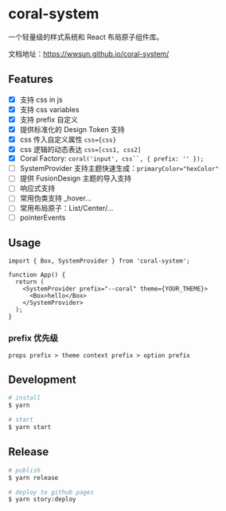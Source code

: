 # coral-system

一个轻量级的样式系统和 React 布局原子组件库。

文档地址：https://wwsun.github.io/coral-system/

## Features

- [x] 支持 css in js
- [x] 支持 css variables
- [x] 支持 prefix 自定义
- [x] 提供标准化的 Design Token 支持
- [x] css 传入自定义属性 `css={css}`
- [x] css 逻辑的动态表达 `css=[css1, css2]`
- [x] Coral Factory: ` coral('input', css``, { prefix: '' }); `
- [ ] SystemProvider 支持主题快速生成：`primaryColor="hexColor"`
- [ ] 提供 FusionDesign 主题的导入支持
- [ ] 响应式支持
- [ ] 常用伪类支持 \_hover...
- [ ] 常用布局原子：List/Center/...
- [ ] pointerEvents

## Usage

```tsx
import { Box, SystemProvider } from 'coral-system';

function App() {
  return (
    <SystemProvider prefix="--coral" theme={YOUR_THEME}>
      <Box>hello</Box>
    </SystemProvider>
  );
}
```

### prefix 优先级

```
props prefix > theme context prefix > option prefix
```

## Development

```bash
# install
$ yarn

# start
$ yarn start
```

## Release

```bash
# publish
$ yarn release

# deploy to github pages
$ yarn story:deploy
```
